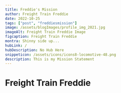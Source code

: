 ```yaml
---
title: Freddie's Mission
author: Freight Train Freddie
date: 2022-10-25
tags: ["post", "freddiesmission"]
image: /assets/blogImages/profile_img_2021.jpg
imageAlt: Freight Train Freddie Image
figcaption: Freight Train Freddie 
montra: Shinny side up...
hubLink: /
hubDescription: No Hub Here
snippeticon: /assets/icons/icons8-locomotive-48.png
description: This is my Mission Statement
---
```


# Freight Train Freddie

